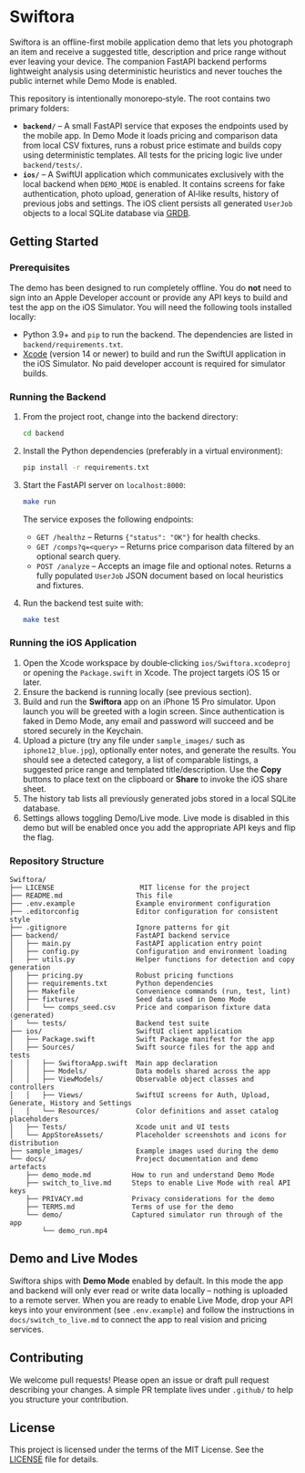 # Swiftora

Swiftora is an offline-first mobile application demo that lets you photograph an item and receive a suggested title, description and price range without ever leaving your device.  The companion FastAPI backend performs lightweight analysis using deterministic heuristics and never touches the public internet while Demo Mode is enabled.

This repository is intentionally monorepo‑style.  The root contains two primary folders:

* **`backend/`** – A small FastAPI service that exposes the endpoints used by the mobile app.  In Demo Mode it loads pricing and comparison data from local CSV fixtures, runs a robust price estimate and builds copy using deterministic templates.  All tests for the pricing logic live under `backend/tests/`.
* **`ios/`** – A SwiftUI application which communicates exclusively with the local backend when `DEMO_MODE` is enabled.  It contains screens for fake authentication, photo upload, generation of AI‑like results, history of previous jobs and settings.  The iOS client persists all generated `UserJob` objects to a local SQLite database via [GRDB](https://github.com/groue/GRDB.swift).

## Getting Started

### Prerequisites

The demo has been designed to run completely offline.  You do **not** need to sign into an Apple Developer account or provide any API keys to build and test the app on the iOS Simulator.  You will need the following tools installed locally:

* Python 3.9+ and `pip` to run the backend.  The dependencies are listed in `backend/requirements.txt`.
* [Xcode](https://developer.apple.com/xcode/) (version 14 or newer) to build and run the SwiftUI application in the iOS Simulator.  No paid developer account is required for simulator builds.

### Running the Backend

1. From the project root, change into the backend directory:

   ```bash
   cd backend
   ```

2. Install the Python dependencies (preferably in a virtual environment):

   ```bash
   pip install -r requirements.txt
   ```

3. Start the FastAPI server on `localhost:8000`:

   ```bash
   make run
   ```

   The service exposes the following endpoints:

   * `GET /healthz` – Returns `{"status": "OK"}` for health checks.
   * `GET /comps?q=<query>` – Returns price comparison data filtered by an optional search query.
   * `POST /analyze` – Accepts an image file and optional notes.  Returns a fully populated `UserJob` JSON document based on local heuristics and fixtures.

4. Run the backend test suite with:

   ```bash
   make test
   ```

### Running the iOS Application

1. Open the Xcode workspace by double‑clicking `ios/Swiftora.xcodeproj` or opening the `Package.swift` in Xcode.  The project targets iOS 15 or later.
2. Ensure the backend is running locally (see previous section).
3. Build and run the **Swiftora** app on an iPhone 15 Pro simulator.  Upon launch you will be greeted with a login screen.  Since authentication is faked in Demo Mode, any email and password will succeed and be stored securely in the Keychain.
4. Upload a picture (try any file under `sample_images/` such as `iphone12_blue.jpg`), optionally enter notes, and generate the results.  You should see a detected category, a list of comparable listings, a suggested price range and templated title/description.  Use the **Copy** buttons to place text on the clipboard or **Share** to invoke the iOS share sheet.
5. The history tab lists all previously generated jobs stored in a local SQLite database.
6. Settings allows toggling Demo/Live mode.  Live mode is disabled in this demo but will be enabled once you add the appropriate API keys and flip the flag.

### Repository Structure

```text
Swiftora/
├── LICENSE                     MIT license for the project
├── README.md                  This file
├── .env.example               Example environment configuration
├── .editorconfig              Editor configuration for consistent style
├── .gitignore                 Ignore patterns for git
├── backend/                   FastAPI backend service
│   ├── main.py                FastAPI application entry point
│   ├── config.py              Configuration and environment loading
│   ├── utils.py               Helper functions for detection and copy generation
│   ├── pricing.py             Robust pricing functions
│   ├── requirements.txt       Python dependencies
│   ├── Makefile               Convenience commands (run, test, lint)
│   ├── fixtures/              Seed data used in Demo Mode
│   │   └── comps_seed.csv     Price and comparison fixture data (generated)
│   └── tests/                 Backend test suite
├── ios/                       SwiftUI client application
│   ├── Package.swift          Swift Package manifest for the app
│   ├── Sources/               Swift source files for the app and tests
│   │   ├── SwiftoraApp.swift  Main app declaration
│   │   ├── Models/            Data models shared across the app
│   │   ├── ViewModels/        Observable object classes and controllers
│   │   ├── Views/             SwiftUI screens for Auth, Upload, Generate, History and Settings
│   │   └── Resources/         Color definitions and asset catalog placeholders
│   ├── Tests/                 Xcode unit and UI tests
│   └── AppStoreAssets/        Placeholder screenshots and icons for distribution
├── sample_images/             Example images used during the demo
└── docs/                      Project documentation and demo artefacts
    ├── demo_mode.md          How to run and understand Demo Mode
    ├── switch_to_live.md     Steps to enable Live Mode with real API keys
    ├── PRIVACY.md            Privacy considerations for the demo
    ├── TERMS.md              Terms of use for the demo
    └── demo/                 Captured simulator run through of the app
        └── demo_run.mp4
```

## Demo and Live Modes

Swiftora ships with **Demo Mode** enabled by default.  In this mode the app and backend will only ever read or write data locally – nothing is uploaded to a remote server.  When you are ready to enable Live Mode, drop your API keys into your environment (see `.env.example`) and follow the instructions in `docs/switch_to_live.md` to connect the app to real vision and pricing services.

## Contributing

We welcome pull requests!  Please open an issue or draft pull request describing your changes.  A simple PR template lives under `.github/` to help you structure your contribution.

## License

This project is licensed under the terms of the MIT License.  See the [LICENSE](LICENSE) file for details.